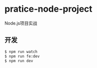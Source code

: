 # pratice-node-project
Node.js项目实战

## 开发

```bash
$ npm run watch
$ npm run fe:dev
$ npm run dev
```